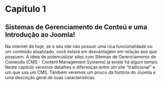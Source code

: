 # Capítulo 1
## Sistemas de Gerenciamento de Conteú e uma Introdução ao Joomla!
 Na internet de hoje, se o seu site não possuir uma rica funcionalidade ou um conteúdo atualizado, você estará em desvantagem em relação aos que possuem.
 A ideia de potencializar sites com Sitemas de Gerenciamento  de Conteúdo (CMS - Content Management Systems) já existe há algum tempo. 
 Neste capitúlo veremos detalhes e diferenças entre um site "tradicional" e um que usa um CMS. Também veremos um pouco da história do Joomla e uma descrição geral de suas características.
